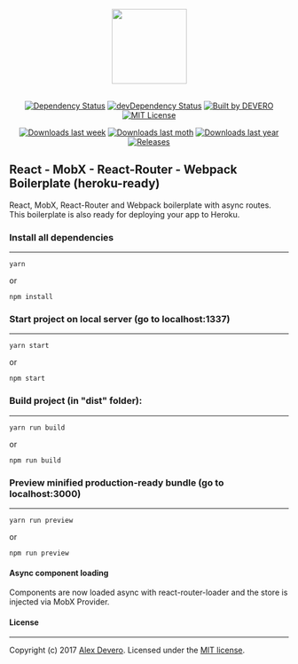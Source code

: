 <p align="center">
  <img src="https://cdn.rawgit.com/alexdevero/react-mobx-react-router-boilerplate/master/src/images/bull-icon.svg" width="135" align="center">
  <br>
  <br>
</p>

<p align="center">
  <a href="https://david-dm.org/alexdevero/react-mobx-react-router-boilerplate"><img alt="Dependency Status" src="https://david-dm.org/alexdevero/react-mobx-react-router-boilerplate.svg?style=flat"></a>
  <a href="https://david-dm.org/alexdevero/react-mobx-react-router-boilerplate?type=dev"><img alt="devDependency Status" src="https://david-dm.org/alexdevero/react-mobx-react-router-boilerplate/dev-status.svg?style=flat"></a>
  <a href="https://alexdevero.com"><img alt="Built by DEVERO" src="https://img.shields.io/badge/built%20by-DEVERO-brightgreen.svg?colorB=d30320"></a>
  <a href="http://opensource.org/licenses/MIT"><img alt="MIT License" src="https://img.shields.io/npm/l/express.svg"></a>
</p>

<p align="center">
  <a href="#"><img alt="Downloads last week" src="https://img.shields.io/npm/dw/localeval.svg"></a>
  <a href="#"><img alt="Downloads last moth" src="https://img.shields.io/npm/dm/localeval.svg"></a>
  <a href="#"><img alt="Downloads last year" src="https://img.shields.io/npm/dy/localeval.svg"></a>
  <a href="#"><img alt="Releases" src="https://img.shields.io/github/release/alexdevero/react-mobx-react-router-boilerplate.svg"></a>
</p>

<!-- # React MobX React-Router Boilerplate (heroku-ready) -->

## React - MobX - React-Router - Webpack Boilerplate (heroku-ready)

React, MobX, React-Router and Webpack boilerplate with async routes. This boilerplate is also ready for deploying your app to Heroku.

<!-- 
### Status
[![Build Status](https://circleci.com/gh/alexdevero/react-mobx-react-router-boilerplate.svg?style=shield&circle-token=:circle-token)](https://circleci.com/gh/alexdevero/react-mobx-react-router-boilerplate/)
[![Dependency Status](https://david-dm.org/alexdevero/react-mobx-react-router-boilerplate.svg?style=flat)](https://david-dm.org/alexdevero/react-mobx-react-router-boilerplate)
[![devDependency Status](https://david-dm.org/alexdevero/react-mobx-react-router-boilerplate/dev-status.svg?style=flat)](https://david-dm.org/alexdevero/react-mobx-react-router-boilerplate?type=dev)
[![Built by DEVERO](https://img.shields.io/badge/built%20by-DEVERO-brightgreen.svg?colorB=d30320)](https://alexdevero.com)
-->

### Install all dependencies
-----

```
yarn
```
or
```
npm install
```

### Start project on local server (go to localhost:1337)
-----

```
yarn start
```
or
```
npm start
```

### Build project (in "dist" folder):
-----

```
yarn run build
```
or
```
npm run build
```

### Preview minified production-ready bundle (go to localhost:3000)
-----

```
yarn run preview
```
or
```
npm run preview
```

#### Async component loading
Components are now loaded async with react-router-loader and the store is injected via MobX Provider.

#### License
-----

Copyright (c) 2017 [Alex Devero](https://alexdevero.com).
Licensed under the [MIT license](http://opensource.org/licenses/MIT).
